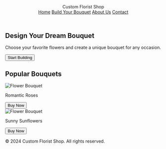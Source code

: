 
<!DOCTYPE html>
<html lang="en">
<head>
    <meta charset="UTF-8">
    <meta name="viewport" content="width=device-width, initial-scale=1.0">
    <title>Custom Florist Shop</title>
    <link rel="stylesheet" href="style.css">
</head>
<body>
    <header>
        <div class="logo">Custom Florist Shop</div>
        <nav>
            <a href="#">Home</a>
            <a href="#">Build Your Bouquet</a>
            <a href="#">About Us</a>
            <a href="#">Contact</a>
        </nav>
    </header>
    <main>
        <section class="hero">
            <h1>Design Your Dream Bouquet</h1>
            <p>Choose your favorite flowers and create a unique bouquet for any occasion.</p>
            <button onclick="startCustomization()">Start Building</button>
        </section>
        <section class="featured-products">
            <h2>Popular Bouquets</h2>
            <div class="product-grid">
                <div class="product">
                    <img src="placeholder-flower.jpg" alt="Flower Bouquet">
                    <p>Romantic Roses</p>
                    <button>Buy Now</button>
                </div>
                <div class="product">
                    <img src="placeholder-flower.jpg" alt="Flower Bouquet">
                    <p>Sunny Sunflowers</p>
                    <button>Buy Now</button>
                </div>
            </div>
        </section>
    </main>
    <footer>
        <p>© 2024 Custom Florist Shop. All rights reserved.</p>
    </footer>
    <script src="script.js"></script>
</body>
</html>
